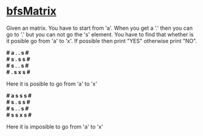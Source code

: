 <h1><u>bfsMatrix</u></h1>
<p>Given an matrix. You have to start from 'a'. When you get a '.' then you can go to '.' but you can not go the 's' element. You have to find that whether is it posible go from 'a' to 'x'. If possible then print "YES" otherwise print "NO".<p>
 <b># a . . s #</b><br>
 <b># s . s s #</b><br>
 <b># s . . s #</b><br>
 <b># . s x s #</b>
 <p>Here it is  posible to go from 'a' to 'x'</p>
 <b># a s s s #</b><br>
 <b># s . s s #</b><br>
 <b># s . . s #</b><br>
 <b># s s x s #</b>
 <p>Here it is  imposible to go from 'a' to 'x'</p><br>

